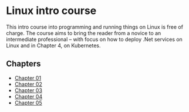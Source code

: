 # Linux intro course

This intro course into programming and running things on Linux is free of
charge. The course aims to bring the reader from a novice to an intermediate
professional – with focus on how to deploy .Net services on Linux and in Chapter
4, on Kubernetes.

## Chapters

 - [Chapter 01](./chapter-01/README.md)
 - [Chapter 02](./chapter-02/README.md)
 - [Chapter 03](./chapter-03/README.md)
 - [Chapter 04](./chapter-04/README.md)
 - [Chapter 05](./chapter-05/README.md)
